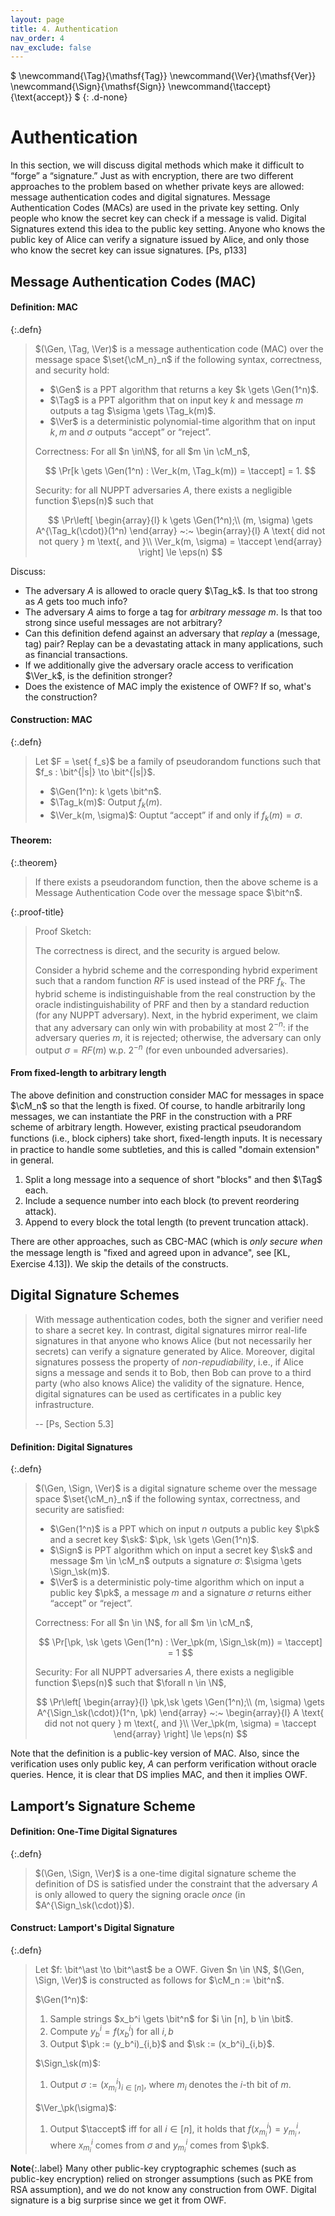 ```yaml
---
layout: page
title: 4. Authentication
nav_order: 4
nav_exclude: false
---
```


$
\newcommand{\Tag}{\mathsf{Tag}}
\newcommand{\Ver}{\mathsf{Ver}}
\newcommand{\Sign}{\mathsf{Sign}}
\newcommand{\taccept}{\text{accept}}
$
{: .d-none}

Authentication
================

In this section, we will discuss digital methods which make
it difficult to “forge” a “signature.” Just as with encryption, there
are two different approaches to the problem based on whether
private keys are allowed: message authentication codes and digital
signatures. Message Authentication Codes (MACs) are used in
the private key setting. Only people who know the secret key
can check if a message is valid. Digital Signatures extend this
idea to the public key setting. Anyone who knows the public key
of Alice can verify a signature issued by Alice, and only those
who know the secret key can issue signatures. [Ps, p133]

Message Authentication Codes (MAC)
-------------------------

#### **Definition:** MAC

{:.defn}
> $(\Gen, \Tag, \Ver)$ is a message authentication code (MAC) over 
> the message space $\set{\cM_n}_n$ if the following syntax, correctness, and security hold:
> 
> - $\Gen$ is a PPT algorithm that returns a key $k \gets \Gen(1^n)$.
> - $\Tag$ is a PPT algorithm that on input key $k$ and message $m$ outputs a tag $\sigma \gets \Tag_k(m)$.
> - $\Ver$ is a deterministic polynomial-time algorithm that on input $k, m$ and $\sigma$ 
>   outputs “accept” or “reject”.
> 
> Correctness: For all $n \in\N$, for all $m \in \cM_n$,
> 
> $$
> \Pr[k \gets \Gen(1^n) : \Ver_k(m, \Tag_k(m)) = \taccept] = 1.
> $$
> 
> Security: for all NUPPT adversaries $A$, there exists a negligible function $\eps(n)$
> such that
> 
> $$
> \Pr\left[
> \begin{array}{l}
> k \gets \Gen(1^n);\\
> (m, \sigma) \gets A^{\Tag_k(\cdot)}(1^n)
> \end{array}
>  ~:~
> \begin{array}{l}
> A \text{ did not not query } m \text{, and }\\ 
> \Ver_k(m, \sigma) = \taccept
> \end{array}
> \right] \le \eps(n)
> $$

Discuss:

- The adversary $A$ is allowed to oracle query $\Tag_k$. Is that too strong as $A$ gets too much info?
- The adversary $A$ aims to forge a tag for *arbitrary message* $m$. Is that too strong since useful messages are not arbitrary?
- Can this definition defend against an adversary that *replay* a (message, tag) pair? Replay can be a devastating attack in many applications, such as financial transactions.
- If we additionally give the adversary oracle access to verification $\Ver_k$, is the definition stronger?
- Does the existence of MAC imply the existence of OWF? If so, what's the construction?

#### **Construction:** MAC

{:.defn}
> Let $F = \set{ f_s}$ be a family of pseudorandom functions such that 
> $f_s : \bit^{|s|} \to \bit^{|s|}$.
> 
> - $\Gen(1^n): k \gets \bit^n$.
> - $\Tag_k(m)$: Output $f_k(m)$.
> - $\Ver_k(m, \sigma)$: Ouptut “accept” if and only if $f_k(m) = \sigma$.

#### **Theorem:**

{:.theorem}
> If there exists a pseudorandom function, then the above scheme is a 
> Message Authentication Code over the message space $\bit^n$.

{:.proof-title}
> Proof Sketch:
> 
> The correctness is direct, and the security is argued below.
> 
> Consider a hybrid scheme and the corresponding hybrid experiment such that
> a random function $RF$ is used instead of the PRF $f_k$.
> The hybrid scheme is indistinguishable from the real construction
> by the oracle indistinguishability of PRF and then by a standard reduction
> (for any NUPPT adversary).
> Next, in the hybrid experiment, we claim that any adversary 
> can only win with probability at most $2^{-n}$:
> if the adversary queries $m$, it is rejected;
> otherwise, the adversary can only output $\sigma = RF(m)$ w.p. $2^{-n}$
> (for even unbounded adversaries).

#### From fixed-length to arbitrary length

The above definition and construction consider MAC for messages in space $\cM_n$ so that
the length is fixed.
Of course, to handle arbitrarily long messages,
we can instantiate the PRF in the construction with a PRF scheme of arbitrary length.
However, existing
practical pseudorandom functions (i.e., block ciphers) take short, ﬁxed-length inputs.
It is necessary in practice to handle some subtleties, and this is called "domain extension" in general.

1. Split a long message into a sequence of short "blocks" and then $\Tag$ each.
2. Include a sequence number into each block (to prevent reordering attack).
3. Append to every block the total length (to prevent truncation attack).

There are other approaches, such as CBC-MAC (which is *only secure when* 
the message length is "ﬁxed and agreed upon in advance", see [KL, Exercise 4.13]).
We skip the details of the constructs.

Digital Signature Schemes
-------------------------

> With message authentication codes, both the signer and verifier need to share a secret key.
> In contrast, digital signatures mirror real-life signatures in that anyone who knows Alice 
> (but not necessarily her secrets) can verify a signature generated by Alice.
> Moreover, digital signatures possess the property of *non-repudiability*, 
> i.e., if Alice signs a message and sends it to Bob, 
> then Bob can prove to a third party (who also knows Alice) the validity of the signature. 
> Hence, digital signatures can be used as certificates in a public key infrastructure.
> 
> -- [Ps, Section 5.3]

#### **Definition:** Digital Signatures

{:.defn}
> $(\Gen, \Sign, \Ver)$ is a digital signature scheme over the message space $\set{\cM_n}_n$ 
> if the following syntax, correctness, and security are satisfied:
> 
> - $\Gen(1^n)$ is a PPT which on input $n$ outputs a public key $\pk$ and a secret key $\sk$: $\pk, \sk \gets \Gen(1^n)$. 
> - $\Sign$ is PPT algorithm which on input a secret key $\sk$ and message $m \in \cM_n$ 
>   outputs a signature $\sigma$: $\sigma \gets \Sign_\sk(m)$.
> - $\Ver$ is a deterministic poly-time algorithm which on input a public key $\pk$, 
>   a message $m$ and a signature $\sigma$ returns either “accept” or “reject”.
> 
> Correctness:
> For all $n \in \N$, for all $m \in \cM_n$,
> 
> $$ 
> \Pr[\pk, \sk \gets \Gen(1^n) : \Ver_\pk(m, \Sign_\sk(m)) = \taccept] = 1
> $$
> 
> Security:
> For all NUPPT adversaries $A$, there exists a negligible function $\eps(n)$ such that
> $\forall n \in \N$,
> 
> $$
> \Pr\left[
> \begin{array}{l}
> \pk,\sk \gets \Gen(1^n);\\
> (m, \sigma) \gets A^{\Sign_\sk(\cdot)}(1^n, \pk)
> \end{array}
>  ~:~
> \begin{array}{l}
> A \text{ did not not query } m \text{, and }\\ 
> \Ver_\pk(m, \sigma) = \taccept
> \end{array}
> \right] \le \eps(n)
> $$

Note that the definition is a public-key version of MAC. 
Also, since the verification uses only public key, $A$ can perform verification without oracle queries.
Hence, it is clear that DS implies MAC, and then it implies OWF.

Lamport’s Signature Scheme
-------------------------

#### **Definition:** One-Time Digital Signatures

{:.defn}
> $(\Gen, \Sign, \Ver)$ is a one-time digital signature scheme 
> the definition of DS is satisfied under the constraint that the adversary $A$ 
> is only allowed to query the signing oracle *once* (in $A^{\Sign_\sk(\cdot)}$).

#### **Construct:** Lamport's Digital Signature

{:.defn}
> Let $f: \bit^\ast \to \bit^\ast$ be a OWF.
> Given $n \in \N$, $(\Gen, \Sign, \Ver)$ is constructed as follows for $\cM_n := \bit^n$.
> 
> $\Gen(1^n)$:
> 
> 1. Sample strings $x_b^i \gets \bit^n$ for $i \in [n], b \in \bit$.
> 2. Compute $y_b^i = f(x_b^i)$ for all $i, b$
> 3. Output $\pk := (y_b^i)_{i,b}$ and $\sk := (x_b^i)_{i,b}$.
> 
> $\Sign_\sk(m)$:
> 
> 1. Output $\sigma := (x_{m_i}^i)_{i\in[n]}$, where $m_i$ denotes the $i$-th bit of $m$.
> 
> $\Ver_\pk(\sigma)$:
> 
> 1. Output $\taccept$ iff for all $i \in [n]$, it holds that
>    $f(x_{m_i}^i) = y_{m_i}^i$, where $x_{m_i}^i$ comes from $\sigma$ and $y_{m_i}^i$ comes from $\pk$.

**Note**{:.label}
Many other public-key cryptographic schemes (such as public-key encryption)
relied on stronger assumptions (such as PKE from RSA assumption), 
and we do not know any construction from OWF.
Digital signature is a big surprise since we get it from OWF.
